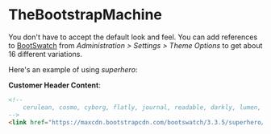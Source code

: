 TheBootstrapMachine
===================

You don't have to accept the default look and feel. You can add references to [BootSwatch](https://bootswatch.com/) 
from *Administration > Settings > Theme Options* to get about 16 different 
variations. 

Here's an example of using *superhero*:

 **Customer Header Content**:
```html
<!-- 
    cerulean, cosmo, cyborg, flatly, journal, readable, darkly, lumen, paper, sandstone, simplex, slate, spacelab, superhero, united, yeti 
-->
<link href="https://maxcdn.bootstrapcdn.com/bootswatch/3.3.5/superhero/bootstrap.min.css" rel="stylesheet" type="text/css" />
```

